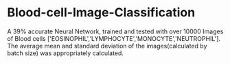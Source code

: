 # Blood-cell-Image-Classification
A 39% accurate Neural Network, trained and tested with over 10000 Images of Blood cells ['EOSINOPHIL','LYMPHOCYTE','MONOCYTE','NEUTROPHIL'].
The average mean and standard deviation of the images(calculated by batch size) was appropriately calculated. 
